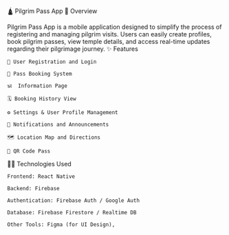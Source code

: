 🛕 Pilgrim Pass App
📱 Overview

Pilgrim Pass App is a mobile application designed to simplify the process of registering and managing pilgrim visits. Users can easily create profiles, book pilgrim passes, view temple details, and access real-time updates regarding their pilgrimage journey.
✨ Features

    🧍 User Registration and Login

    📅 Pass Booking System

    🕉️  Information Page

    🗓️ Booking History View

    ⚙️ Settings & User Profile Management

    🔔 Notifications and Announcements

    🗺️ Location Map and Directions 

    🧾 QR Code Pass 

🧑‍💻 Technologies Used

    Frontend: React Native

    Backend: Firebase 

    Authentication: Firebase Auth / Google Auth

    Database: Firebase Firestore / Realtime DB

    Other Tools: Figma (for UI Design),

